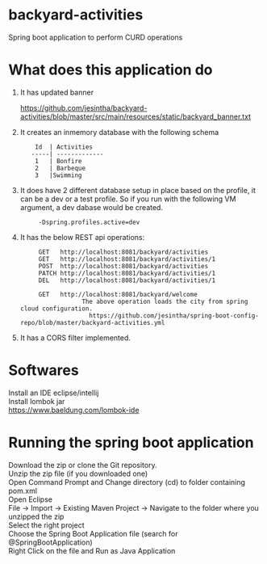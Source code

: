 # backyard-activities
Spring boot application to perform CURD operations 


# What does this application do

1. It has updated banner

    https://github.com/jesintha/backyard-activities/blob/master/src/main/resources/static/backyard_banner.txt

2. It creates an inmemory database with the following schema


           Id  | Activities     
          -----| -------------
           1   | Bonfire
           2   | Barbeque
           3   |Swimming
 
 
3. It does have 2 different database setup in place based on the profile, it can be a dev or a test profile. So if you run with the following VM argument, a dev dabase would be created.

            -Dspring.profiles.active=dev
     
4. It has the below REST api operations:

            GET   http://localhost:8081/backyard/activities
            GET   http://localhost:8081/backyard/activities/1
            POST  http://localhost:8081/backyard/activities
            PATCH http://localhost:8081/backyard/activities/1
            DEL   http://localhost:8081/backyard/activities/1
            
            GET   http://localhost:8081/backyard/welcome
                        The above operation loads the city from spring cloud configuration.
                          https://github.com/jesintha/spring-boot-config-repo/blob/master/backyard-activities.yml

5. It has a CORS filter implemented.

# Softwares
  Install an IDE eclipse/intellij <br />
  Install lombok jar <br /> 
    https://www.baeldung.com/lombok-ide

# Running the spring boot application
  Download the zip or clone the Git repository. <br />
    Unzip the zip file (if you downloaded one) <br />
  Open Command Prompt and Change directory (cd) to folder containing pom.xml <br />
  Open Eclipse <br />
  File -> Import -> Existing Maven Project -> Navigate to the folder where you unzipped the zip <br />
  Select the right project <br />
  Choose the Spring Boot Application file (search for @SpringBootApplication) <br />
  Right Click on the file and Run as Java Application  <br />
